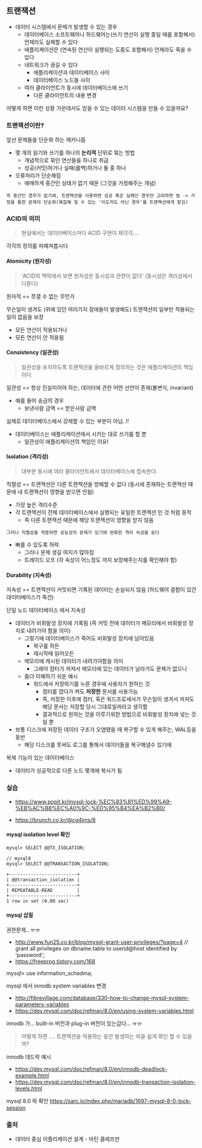 ## 트랜잭션

- 데이터 시스템에서 문제가 발생할 수 있는 경우
    - 데이터베이스 소프트웨어나 하드웨어는(쓰기 연산이 실행 중일 때를 포함해서) 언제라도 실패할 수 있다
    - 애플리케이션은 (연속된 연산이 실행되는 도중도 포함해서) 언제라도 죽을 수 있다
    - 네트워크가 끊길 수 있다
        - 애플리케이션과 데이터베이스 사이
        - 데이터베이스 노드들 사이
    - 여러 클라이언트가 동시에 데이터베이스에 쓰기
        - 다른 클라이언트의 내용 변경

어떻게 하면 이런 상황 가운데서도 믿을 수 있는 데이터 시스템을 만들 수 있을까요?

### 트랜잭션이란?
앞선 문제들을 단순화 하는 메커니즘
- 몇 개의 읽기와 쓰기를 하나의 __논리적__ 단위로 묶는 방법
    - 개념적으로 묶인 연산들을 하나로 취급
    - 성공(커밋)하거나 실패(롤백)하거나 둘 중 하나
- 오류처리가 단순해짐
    - 애매하게 중간인 상태가 없기 때문 (그것을 가정해주는 개념)

`즉 중간인 경우가 없기에, 트랜잭션을 사용하면 성공 혹은 실패인 경우만 고려하면 됨 -> 가정을 통한 문제의 단순화(복잡해 질 수 있는 '이도저도 아닌 경우'를 트랜잭션에게 맡김)`

### ACID의 의미
> 현실에서는 데이터베이스마다 ACID 구현이 제각각....

각각의 정의를 파헤쳐봅시다

#### Atomicity (원자성)
> 'ACID의 맥락에서 보면 원자성은 동시성과 관련이 없다' (동시성은 격리성에서 다룬다)

원자적 == 쪼갤 수 없는 무언가

무슨일이 생겨도 (위에 있던 여러가지 장애들이 발생해도) 트랜잭션의 일부만 적용되는 일이 없음을 보장
- 모든 연산이 적용되거나
- 모든 연산이 안 적용됨

#### Consistency (일관성)
> 일관성을 유지하도록 트랜잭션을 올바르게 정의하는 것은 애플리케이션의 책임이다.

일관성 == 항상 진실이어야 하는, 데이터에 관한 어떤 선언이 존재(불변식, invariant)
- 예를 들어 송금의 경우
    - 보낸사람 금액 == 받은사람 금액

실제로 데이터베이스에서 강제할 수 있는 부분이 아님..!!
- 데이터베이스는 애플리케이션에서 시키는 대로 쓰기를 할 뿐
    - 일관성이 애플리케이션의 책임인 이유!

#### Isolation (격리성)
> 대부분 동시에 여러 클라이언트에서 데이터베이스에 접속한다.

직렬성 == 트랜잭션은 다른 트랜잭션을 방해할 수 없다 (동시에 존재하는 트랜잭션 때문에 내 트랜잭션이 영향을 받으면 안됨)
- 가장 높은 격리수준
- 각 트랜잭션이 전체 데이터베이스에서 실행되는 유일한 트랜잭션 인 것 처럼 동작
    - 즉 다른 트랜잭션 때문에 해당 트랜잭션이 영향을 받지 않음

`그러나 직렬성을 적용하면 성능상의 문제가 있기에 완화한 격리 속성을 둔다`
- 빠를 수 있도록 허락
    - 그러나 문제 생길 여지가 많아짐
    - 트레이드 오프 (각 속성이 어느정도 까지 보장해주는지를 확인해야 함)

#### Durability (지속성)

지속성 == 트랜잭션이 커밋되면 기록된 데이터는 손실되지 않음 (하드웨어 결함이 있건 데이터베이스가 죽건)

단일 노드 데이터베이스 에서 지속성
- 데이터가 비휘발성 장치에 기록됨 (즉 커밋 전에 데이터가 메모리에서 비휘발성 장치로 내려가야 함을 의미)
    - 그렇기에 데이터베이스가 죽어도 비휘발성 장치에 남아있음
        - 복구를 하든
        - 재시작때 읽어오든
    - 메모리에 캐시된 데이터가 내려가야함을 의미
        - 그래야 컴터가 꺼져서 메모리에 있는 데이터가 날라가도 문제가 없으니
    - 좀더 이해하기 쉬운 예시
        - 워드에서 저장하기를 누른 경우에 사용자가 원하는 것
            - 컴터를 껐다가 켜도 __저장한__ 문서를 사용가능
            - 즉, 저장한 이후에 컴터, 혹은 워드프로세서가 무슨일이 생겨서 꺼져도 해당 문서는 저장할 당시 그대로일꺼라고 생각함
            - 결과적으로 원하는 것을 이루기위한 방법으로 비휘발성 장치에 넣는 것일 뿐
- 보통 디스크에 저장된 데이터 구조가 오염됐을 때 복구할 수 있게 해주는, WAL등을 동반
    - 해당 디스크를 못써도 로그를 통해서 데이터들을 복구해낼수 있기에

복제 기능이 있는 데이터베이스
- 데이터가 성공적으로 다른 노드 몇개에 복사가 됨



### 실습
- https://www.popit.kr/mysql-lock-%EC%83%81%ED%99%A9-%EB%AC%B8%EC%A0%9C-%ED%95%B4%EA%B2%B0/

- https://brunch.co.kr/@cg4jins/8

#### mysql isolation level 확인
```
mysql> SELECT @@TX_ISOLATION;

// mysql8
mysql> SELECT @@TRANSACTION_ISOLATION;

+-------------------------+
| @@transaction_isolation |
+-------------------------+
| REPEATABLE-READ         |
+-------------------------+
1 row in set (0.00 sec)
```


#### mysql 삽질
권한문제.. ㅠㅠ
- http://www.fun25.co.kr/blog/mysql-grant-user-privileges/?page=4
// grant all privileges on dbname.table to userid@host identified by 'password';
- https://freeprog.tistory.com/168

mysql> use information_schedma;

mysql 에서 innodb system variables 변경
- http://fibrevillage.com/database/330-how-to-change-mysql-system-parameters-variables
- https://dev.mysql.com/doc/refman/8.0/en/using-system-variables.html


innodb 가... built-in 버전과 plug-in 버전이 있는갑다... ㅠㅠ

> 어떻게 하면 .... 트랜잭션을 적용하는 동안 발생하는 락을 쉽게 확인 할 수 있을까?

innodb 데드락 예시
- https://dev.mysql.com/doc/refman/8.0/en/innodb-deadlock-example.html
- https://dev.mysql.com/doc/refman/8.0/en/innodb-transaction-isolation-levels.html

mysql 8.0 락 확인
https://sarc.io/index.php/mariadb/1697-mysql-8-0-lock-session

### 출처
- 데이터 중심 어플리케이션 설계 - 마틴 클레프만